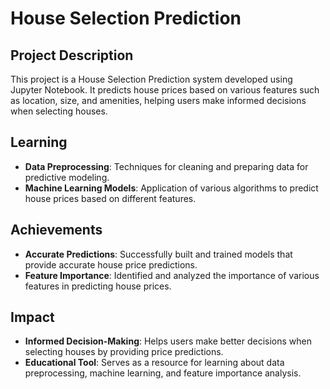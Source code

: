 # House Selection Prediction

## Project Description

This project is a House Selection Prediction system developed using Jupyter Notebook. It predicts house prices based on various features such as location, size, and amenities, helping users make informed decisions when selecting houses.

## Learning

- **Data Preprocessing**: Techniques for cleaning and preparing data for predictive modeling.
- **Machine Learning Models**: Application of various algorithms to predict house prices based on different features.

## Achievements

- **Accurate Predictions**: Successfully built and trained models that provide accurate house price predictions.
- **Feature Importance**: Identified and analyzed the importance of various features in predicting house prices.

## Impact

- **Informed Decision-Making**: Helps users make better decisions when selecting houses by providing price predictions.
- **Educational Tool**: Serves as a resource for learning about data preprocessing, machine learning, and feature importance analysis.
